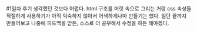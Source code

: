 #1일차 후기
생각했던 것보다 어렵다. html 구조를 머릿 속으로 그리는 거랑 css 속성들 적절하게 사용하기가 아직 익숙하지 않아서 어색하게나마 만들기는 했다. 일단 끝까지 만들어보고 나중에 피드백을 받든, 스스로 더 공부해서 수정을 하든 해야겠다.

